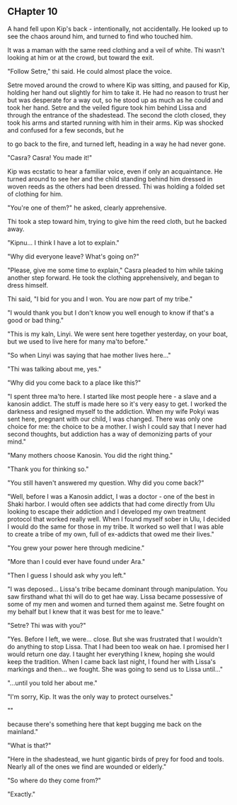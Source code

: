 <!--

this chapter gets really confusing:
- Casra: Wanted to remain secretive.
  - Does not bargain with Lissa, as Lissa would just enslave hae.
  - Might bargain with Setre, if Setre is an old flame.
- Setre: Wants to maintain her post
  - Captures Kip for slavery
    - May or may not be a ploy to save him
      - An alternate fate would have been Kip getting lost and dying in the forest
      - Or being enslaved by some other tribe where Setre couldn't help him.
      - Or being eaten by the birds
        - Would have to write in some reference to giant silhouettes in the sky.
  - Does not capture Casra or Linyu
    - Setre is secretly playing for Casra's new team.
      - Why doesn't Setre just take him somewhere else then? Why is the shadestead important?
    - Setre doesn't know Casra is back
      - Her dialog in ch8 says otherwise



-->


## CHapter 10


A hand fell upon Kip's back - intentionally, not accidentally. He looked up to see the chaos around him, and turned to find who touched him.

It was a maman with the same reed clothing and a veil of white. Thi wasn't looking at him or at the crowd, but toward the exit.

"Follow Setre," thi said. He could almost place the voice.

Setre moved around the crowd to where Kip was sitting, and paused for Kip, holding her hand out slightly for him to take it. He had no reason to trust her but was desperate for a way out, so he stood up as much as he could and took her hand. Setre and the veiled figure took him behind Lissa and through the entrance of the shadestead. The second the cloth closed, they took his arms and started running with him in their arms. Kip was shocked and confused for a few seconds, but he

to go back to the fire, and turned left, heading in a way he had never gone.










"Casra? Casra! You made it!"

Kip was ecstatic to hear a familiar voice, even if only an acquaintance. He turned around to see her and the child standing behind him dressed in woven reeds as the others had been dressed. Thi was holding a folded set of clothing for him.

"You're one of them?" he asked, clearly apprehensive.

Thi took a step toward him, trying to give him the reed cloth, but he backed away.

"Kipnu... I think I have a lot to explain."

"Why did everyone leave? What's going on?"

"Please, give me some time to explain," Casra pleaded to him while taking another step forward. He took the clothing apprehensively, and began to dress himself.

Thi said, "I bid for you and I won. You are now part of my tribe."

"I would thank you but I don't know you well enough to know if that's a good or bad thing."

"This is my kaln, Linyi. We were sent here together yesterday, on your boat, but we used to live here for many ma'to before."

"So when Linyi was saying that hae mother lives here..."

"Thi was talking about me, yes."

"Why did you come back to a place like this?"

"I spent three ma'to here. I started like most people here - a slave and a kanosin addict. The stuff is made here so it's very easy to get. I worked the darkness and resigned myself to the addiction. When my wife Pokyi was sent here, pregnant with our child, I was changed. There was only one choice for me: the choice to be a mother. I wish I could say that I never had second thoughts, but addiction has a way of demonizing parts of your mind."

"Many mothers choose Kanosin. You did the right thing."

"Thank you for thinking so."

"You still haven't answered my question. Why did you come back?"

"Well, before I was a Kanosin addict, I was a doctor - one of the best in Shaki harbor. I would often see addicts that had come directly from Ulu looking to escape their addiction and I developed my own treatment protocol that worked really well. When I found myself sober in Ulu, I decided I would do the same for those in my tribe. It worked so well that I was able to create a tribe of my own, full of ex-addicts that owed me their lives."

"You grew your power here through medicine."

"More than I could ever have found under Ara."

"Then I guess I should ask why you left."

"I was deposed... Lissa's tribe became dominant through manipulation. You saw firsthand what thi will do to get hae way. Lissa became possessive of some of my men and women and turned them against me. Setre fought on my behalf but I knew that it was best for me to leave."

"Setre? Thi was with you?"

"Yes. Before I left, we were... close. But she was frustrated that I wouldn't do anything to stop Lissa. That I had been too weak on hae. I promised her I would return one day. I taught her everything I knew, hoping she would keep the tradition. When I came back last night, I found her with Lissa's markings and then... we fought. She was going to send us to Lissa until..."

"...until you told her about me."

"I'm sorry, Kip. It was the only way to protect ourselves."

""







because there's something here that kept bugging me back on the mainland."

"What is that?"

"Here in the shadestead, we hunt gigantic birds of prey for food and tools. Nearly all of the ones we find are wounded or elderly."

"So where do they come from?"

"Exactly."

